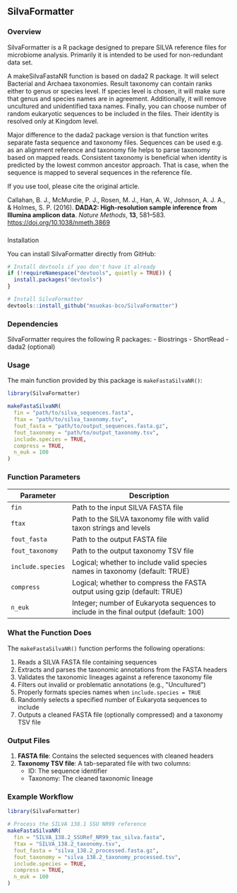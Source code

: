 ## SilvaFormatter

### Overview

SilvaFormatter is a R package designed to prepare SILVA reference files for microbiome analysis. Primarily it is intended to be used for non-redundant data set.

A makeSilvaFastaNR function is based on dada2 R package. It will select Bacterial and Archaea taxonomies. Result taxonomy can contain ranks either to genus or species level. If species level is chosen, it will make sure that genus and species names are in agreement. Additionally, it will remove uncultured and unidentified taxa names. Finally, you can choose number of random eukaryotic sequences to be included in the files. Their identity is resolved only at Kingdom level.

Major difference to the dada2 package version is that function writes separate fasta sequence and taxonomy files. Sequences can be used e.g. as an alignment reference and taxonomy file helps to parse taxonomy based on mapped reads. Consistent taxonomy is beneficial when identity is predicted by the lowest common ancestor approach. That is case, when the sequence is mapped to several sequences in the reference file.

If you use tool, please cite the original article.

Callahan, B. J., McMurdie, P. J., Rosen, M. J., Han, A. W., Johnson, A. J. A., & Holmes, S. P. (2016). **DADA2: High-resolution sample inference from Illumina amplicon data**. *Nature Methods*, **13**, 581–583. <https://doi.org/10.1038/nmeth.3869>

### 
Installation

You can install SilvaFormatter directly from GitHub:

``` r
# Install devtools if you don't have it already
if (!requireNamespace("devtools", quietly = TRUE)) {
  install.packages("devtools")
}

# Install SilvaFormatter
devtools::install_github("msuokas-bco/SilvaFormatter")
```

### Dependencies

SilvaFormatter requires the following R packages: - Biostrings - ShortRead - dada2 (optional)

### Usage

The main function provided by this package is `makeFastaSilvaNR()`:

``` r
library(SilvaFormatter)

makeFastaSilvaNR(
  fin = "path/to/silva_sequences.fasta",
  ftax = "path/to/silva_taxonomy.tsv",
  fout_fasta = "path/to/output_sequences.fasta.gz",
  fout_taxonomy = "path/to/output_taxonomy.tsv",
  include.species = TRUE,
  compress = TRUE,
  n_euk = 100
)
```

### Function Parameters

| Parameter | Description |
|---------------------------------|---------------------------------------|
| `fin` | Path to the input SILVA FASTA file |
| `ftax` | Path to the SILVA taxonomy file with valid taxon strings and levels |
| `fout_fasta` | Path to the output FASTA file |
| `fout_taxonomy` | Path to the output taxonomy TSV file |
| `include.species` | Logical; whether to include valid species names in taxonomy (default: TRUE) |
| `compress` | Logical; whether to compress the FASTA output using gzip (default: TRUE) |
| `n_euk` | Integer; number of Eukaryota sequences to include in the final output (default: 100) |

### What the Function Does

The `makeFastaSilvaNR()` function performs the following operations:

1.  Reads a SILVA FASTA file containing sequences
2.  Extracts and parses the taxonomic annotations from the FASTA headers
3.  Validates the taxonomic lineages against a reference taxonomy file
4.  Filters out invalid or problematic annotations (e.g., "Uncultured")
5.  Properly formats species names when `include.species = TRUE`
6.  Randomly selects a specified number of Eukaryota sequences to include
7.  Outputs a cleaned FASTA file (optionally compressed) and a taxonomy TSV file

### Output Files

1.  **FASTA file**: Contains the selected sequences with cleaned headers
2.  **Taxonomy TSV file**: A tab-separated file with two columns:
    -   ID: The sequence identifier
    -   Taxonomy: The cleaned taxonomic lineage

### Example Workflow

``` r
library(SilvaFormatter)

# Process the SILVA 138.1 SSU NR99 reference
makeFastaSilvaNR(
  fin = "SILVA_138.2_SSURef_NR99_tax_silva.fasta",
  ftax = "SILVA_138.2_taxonomy.tsv",
  fout_fasta = "silva_138.2_processed.fasta.gz",
  fout_taxonomy = "silva_138.2_taxonomy_processed.tsv",
  include.species = TRUE,
  compress = TRUE,
  n_euk = 100
)
```
